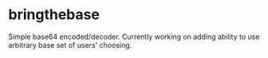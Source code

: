 # bringthebase
Simple base64 encoded/decoder. Currently working on adding ability to use arbitrary base set of users' choosing.
